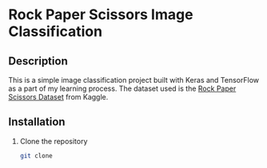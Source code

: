 <!-- markdown for README.md about rock paper scissors image classification -->

# Rock Paper Scissors Image Classification

## Description
This is a simple image classification project built with Keras and TensorFlow as a part of my learning process. The dataset used is the [Rock Paper Scissors Dataset](https://www.kaggle.com/drgfreeman/rockpaperscissors) from Kaggle.

## Installation
1. Clone the repository
    ```bash
    git clone